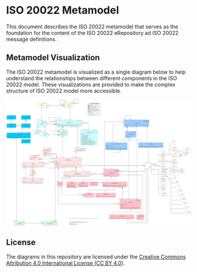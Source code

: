 # ISO 20022 Metamodel

This document describes the ISO 20022 metamodel that serves as the foundation for the content of the ISO 20022 eRepository ad ISO 20022 message definitions.

## Metamodel Visualization

The ISO 20022 metamodel is visualized as a single diagram below to help understand the relationships between different components in the ISO 20022 model. These visualizations are provided to make the complex structure of ISO 20022 model more accessible.

![ISO 20022 Metamodel](./images/ISO20022_2013-metamodel-visualisation.svg)

## License

The diagrams in this repository are licensed under the [Creative Commons Attribution 4.0 International License (CC BY 4.0)](https://creativecommons.org/licenses/by/4.0/).



